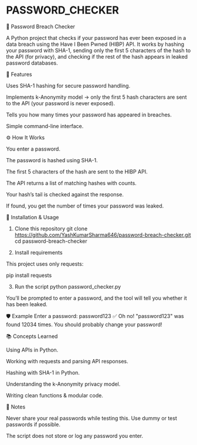 # PASSWORD_CHECKER
🔐 Password Breach Checker

A Python project that checks if your password has ever been exposed in a data breach using the Have I Been Pwned (HIBP) API.
It works by hashing your password with SHA-1, sending only the first 5 characters of the hash to the API (for privacy), and checking if the rest of the hash appears in leaked password databases.

📌 Features

Uses SHA-1 hashing for secure password handling.

Implements k-Anonymity model → only the first 5 hash characters are sent to the API (your password is never exposed).

Tells you how many times your password has appeared in breaches.

Simple command-line interface.

⚙️ How It Works

You enter a password.

The password is hashed using SHA-1.

The first 5 characters of the hash are sent to the HIBP API.

The API returns a list of matching hashes with counts.

Your hash’s tail is checked against the response.

If found, you get the number of times your password was leaked.

🚀 Installation & Usage
1. Clone this repository
git clone https://github.com/YashKumarSharma646/password-breach-checker.git
cd password-breach-checker

2. Install requirements

This project uses only requests:

pip install requests

3. Run the script
python password_checker.py


You’ll be prompted to enter a password, and the tool will tell you whether it has been leaked.

🛡️ Example
Enter a password: password123
✅ Oh no! "password123" was found 12034 times. You should probably change your password!

📚 Concepts Learned

Using APIs in Python.

Working with requests and parsing API responses.

Hashing with SHA-1 in Python.

Understanding the k-Anonymity privacy model.

Writing clean functions & modular code.

📌 Notes

Never share your real passwords while testing this. Use dummy or test passwords if possible.

The script does not store or log any password you enter.

